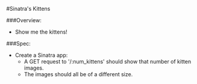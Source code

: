 #Sinatra's Kittens

###Overview:
* Show me the kittens!

###Spec:
* Create a Sinatra app:
	* A GET request to '/:num_kittens' should show that number of kitten images.
	* The images should all be of a different size.
